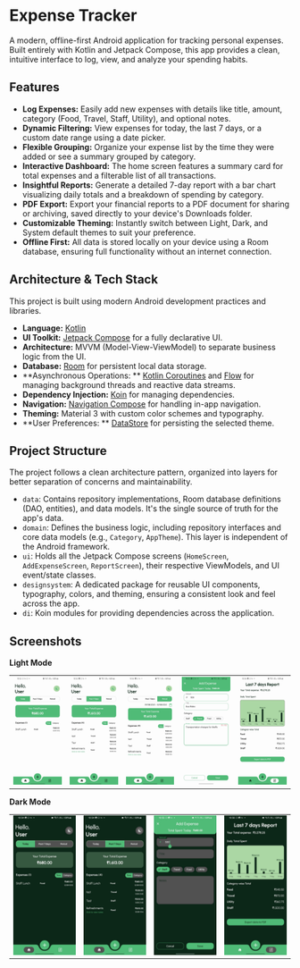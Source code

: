 # Expense Tracker

A modern, offline-first Android application for tracking personal expenses. Built entirely with
Kotlin and Jetpack Compose, this app provides a clean, intuitive interface to log, view, and analyze
your spending habits.

## Features

- **Log Expenses:** Easily add new expenses with details like title, amount, category (Food, Travel,
  Staff, Utility), and optional notes.
- **Dynamic Filtering:** View expenses for today, the last 7 days, or a custom date range using a
  date picker.
- **Flexible Grouping:** Organize your expense list by the time they were added or see a summary
  grouped by category.
- **Interactive Dashboard:** The home screen features a summary card for total expenses and a
  filterable list of all transactions.
- **Insightful Reports:** Generate a detailed 7-day report with a bar chart visualizing daily totals
  and a breakdown of spending by category.
- **PDF Export:** Export your financial reports to a PDF document for sharing or archiving, saved
  directly to your device's Downloads folder.
- **Customizable Theming:** Instantly switch between Light, Dark, and System default themes to suit
  your preference.
- **Offline First:** All data is stored locally on your device using a Room database, ensuring full
  functionality without an internet connection.

## Architecture & Tech Stack

This project is built using modern Android development practices and libraries.

- **Language:** [Kotlin](https://kotlinlang.org/)
- **UI Toolkit:** [Jetpack Compose](https://developer.android.com/jetpack/compose) for a fully
  declarative UI.
- **Architecture:** MVVM (Model-View-ViewModel) to separate business logic from the UI.
- **Database:** [Room](https://developer.android.com/training/data-storage/room) for persistent
  local data storage.
- **Asynchronous Operations:
  ** [Kotlin Coroutines](https://kotlinlang.org/docs/coroutines-overview.html)
  and [Flow](https://kotlinlang.org/docs/flow.html) for managing background threads and reactive
  data streams.
- **Dependency Injection:** [Koin](https://insert-koin.io/) for managing dependencies.
- **Navigation:** [Navigation Compose](https://developer.android.com/jetpack/compose/navigation) for
  handling in-app navigation.
- **Theming:** Material 3 with custom color schemes and typography.
- **User Preferences:
  ** [DataStore](https://developer.android.com/topic/libraries/architecture/datastore) for
  persisting the selected theme.

## Project Structure

The project follows a clean architecture pattern, organized into layers for better separation of
concerns and maintainability.

- `data`: Contains repository implementations, Room database definitions (DAO, entities), and data
  models. It's the single source of truth for the app's data.
- `domain`: Defines the business logic, including repository interfaces and core data models (e.g.,
  `Category`, `AppTheme`). This layer is independent of the Android framework.
- `ui`: Holds all the Jetpack Compose screens (`HomeScreen`, `AddExpenseScreen`, `ReportScreen`),
  their respective ViewModels, and UI event/state classes.
- `designsystem`: A dedicated package for reusable UI components, typography, colors, and theming,
  ensuring a consistent look and feel across the app.
- `di`: Koin modules for providing dependencies across the application.

## Screenshots

**Light Mode**

<table align="center">
  <tr>
    <td align="center">
      <img src="./screenshots/Light%201.jpeg" width="150px">
    </td>
    <td align="center">
      <img src="./screenshots/Light%202.jpeg" width="150px">
    </td>
    <td align="center">
      <img src="./screenshots/Light%203.jpeg" width="150px">
    </td>
     <td align="center">
      <img src="./screenshots/Light%204.jpeg" width="150px">
    </td>
 <td align="center">
      <img src="./screenshots/Light%205.jpeg" width="150px">
    </td>
  </tr>
</table>

**Dark Mode**

<table align="center">
  <tr>
    <td align="center">
      <img src="./screenshots/Dark%201.jpeg" width="150px">
    </td>
    <td align="center">
      <img src="./screenshots/Dark%202.jpeg" width="150px">
    </td>
    <td align="center">
      <img src="./screenshots/Dark%203.jpeg" width="150px">
    </td>
     <td align="center">
      <img src="./screenshots/Dark%204.jpeg" width="150px">
    </td>

  </tr>
</table>





